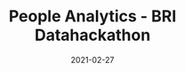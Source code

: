 ---
layout: project
type: project
image: images/people-analytics-bri.png
title: People Analytics - BRI Datahackathon
projecturl: https://github.com/rpnugroho/people-analytics-bri
permalink: projects/people-analytics-bri
# All dates must be YYYY-MM-DD format!
date: 2021-02-27
labels:
  - Scikit-learn
  - LightGBM
summary: 31st place solution for BRI Datahackathon - People Analytics. LightGBM was used with model bagging technique. Final AUC score is 56.3%.
---